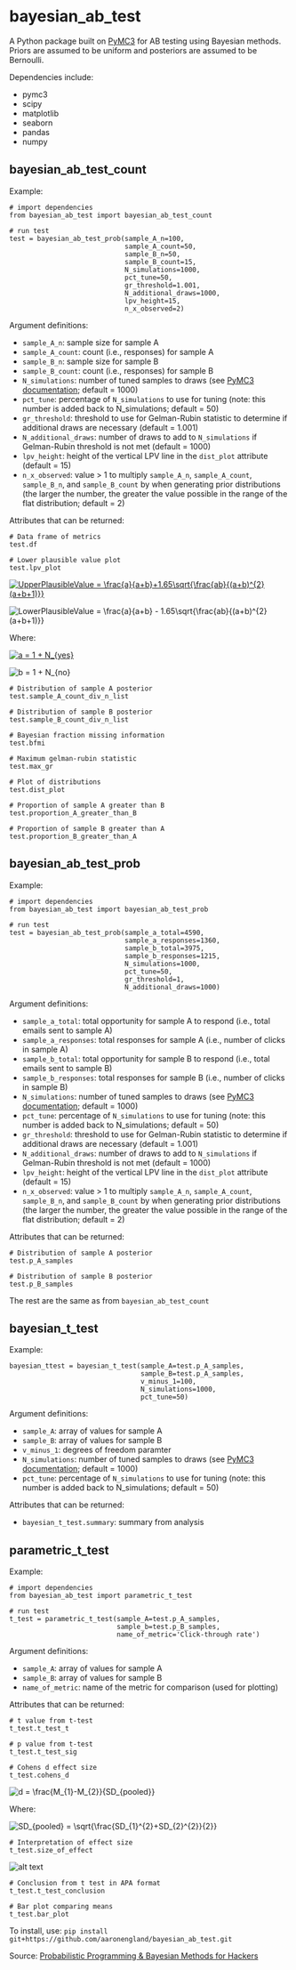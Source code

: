 # bayesian_ab_test

A Python package built on [PyMC3](https://docs.pymc.io/) for AB testing using Bayesian methods. Priors are assumed to be uniform and posteriors are assumed to be Bernoulli.

Dependencies include:
- pymc3
- scipy
- matplotlib
- seaborn
- pandas
- numpy

## bayesian_ab_test_count

Example:
```
# import dependencies
from bayesian_ab_test import bayesian_ab_test_count

# run test
test = bayesian_ab_test_prob(sample_A_n=100, 
                             sample_A_count=50, 
                             sample_B_n=50, 
                             sample_B_count=15,
                             N_simulations=1000, 
                             pct_tune=50, 
                             gr_threshold=1.001, 
                             N_additional_draws=1000,
                             lpv_height=15,
                             n_x_observed=2)
```
Argument definitions:
- ```sample_A_n```: sample size for sample A
- ```sample_A_count```: count (i.e., responses) for sample A
- ```sample_B_n```: sample size for sample B
- ```sample_B_count```: count (i.e., responses) for sample B
- ```N_simulations```: number of tuned samples to draws (see [PyMC3 documentation](https://docs.pymc.io/api/inference.html); default = 1000)
- ```pct_tune```: percentage of ```N_simulations``` to use for tuning (note: this number is added back to N_simulations; default = 50)
- ```gr_threshold```: threshold to use for Gelman-Rubin statistic to determine if additional draws are necessary (default = 1.001)
- ```N_additional_draws```: number of draws to add to ```N_simulations``` if Gelman-Rubin threshold is not met (default = 1000)
- ```lpv_height```: height of the vertical LPV line in the ```dist_plot``` attribute (default = 15)
- ```n_x_observed```: value > 1 to multiply ```sample_A_n```, ```sample_A_count```, ```sample_B_n```, and ```sample_B_count``` by when generating prior distributions (the larger the number, the greater the value possible in the range of the flat distribution; default = 2)

Attributes that can be returned:
```
# Data frame of metrics
test.df

# Lower plausible value plot
test.lpv_plot
```
<a href="https://www.codecogs.com/eqnedit.php?latex=UpperPlausibleValue&space;=&space;\frac{a}{a&plus;b}&plus;1.65\sqrt{\frac{ab}{(a&plus;b)^{2}(a&plus;b&plus;1)}}" target="_blank"><img src="https://latex.codecogs.com/gif.latex?UpperPlausibleValue&space;=&space;\frac{a}{a&plus;b}&plus;1.65\sqrt{\frac{ab}{(a&plus;b)^{2}(a&plus;b&plus;1)}}" title="UpperPlausibleValue = \frac{a}{a+b}+1.65\sqrt{\frac{ab}{(a+b)^{2}(a+b+1)}}" /></a>

<img src="https://latex.codecogs.com/gif.latex?LowerPlausibleValue&space;=&space;\frac{a}{a&plus;b}&space;-&space;1.65\sqrt{\frac{ab}{(a&plus;b)^{2}(a&plus;b&plus;1)}}" title="LowerPlausibleValue = \frac{a}{a+b} - 1.65\sqrt{\frac{ab}{(a+b)^{2}(a+b+1)}}" /></a>

Where:

<a href="https://www.codecogs.com/eqnedit.php?latex=a&space;=&space;1&space;&plus;&space;N_{yes}" target="_blank"><img src="https://latex.codecogs.com/gif.latex?a&space;=&space;1&space;&plus;&space;N_{yes}" title="a = 1 + N_{yes}" /></a>

<img src="https://latex.codecogs.com/gif.latex?b&space;=&space;1&space;&plus;&space;N_{no}" title="b = 1 + N_{no}" /></a>

```
# Distribution of sample A posterior
test.sample_A_count_div_n_list

# Distribution of sample B posterior
test.sample_B_count_div_n_list

# Bayesian fraction missing information
test.bfmi

# Maximum gelman-rubin statistic
test.max_gr

# Plot of distributions
test.dist_plot

# Proportion of sample A greater than B
test.proportion_A_greater_than_B

# Proportion of sample B greater than A
test.proportion_B_greater_than_A
```

## bayesian_ab_test_prob

Example:
```
# import dependencies
from bayesian_ab_test import bayesian_ab_test_prob

# run test
test = bayesian_ab_test_prob(sample_a_total=4590, 
                             sample_a_responses=1360, 
                             sample_b_total=3975, 
                             sample_b_responses=1215,
                             N_simulations=1000, 
                             pct_tune=50, 
                             gr_threshold=1, 
                             N_additional_draws=1000)
```
Argument definitions:
- ```sample_a_total```: total opportunity for sample A to respond (i.e., total emails sent to sample A)
- ```sample_a_responses```: total responses for sample A (i.e., number of clicks in sample A)
- ```sample_b_total```: total opportunity for sample B to respond (i.e., total emails sent to sample B)
- ```sample_b_responses```: total responses for sample B (i.e., number of clicks in sample B)
- ```N_simulations```: number of tuned samples to draws (see [PyMC3 documentation](https://docs.pymc.io/api/inference.html); default = 1000)
- ```pct_tune```: percentage of ```N_simulations``` to use for tuning (note: this number is added back to N_simulations; default = 50)
- ```gr_threshold```: threshold to use for Gelman-Rubin statistic to determine if additional draws are necessary (default = 1.001)
- ```N_additional_draws```: number of draws to add to ```N_simulations``` if Gelman-Rubin threshold is not met (default = 1000)
- ```lpv_height```: height of the vertical LPV line in the ```dist_plot``` attribute (default = 15)
- ```n_x_observed```: value > 1 to multiply ```sample_A_n```, ```sample_A_count```, ```sample_B_n```, and ```sample_B_count``` by when generating prior distributions (the larger the number, the greater the value possible in the range of the flat distribution; default = 2)

Attributes that can be returned:
```
# Distribution of sample A posterior
test.p_A_samples

# Distribution of sample B posterior
test.p_B_samples
```
The rest are the same as from ```bayesian_ab_test_count```

## bayesian_t_test

Example:
```
bayesian_ttest = bayesian_t_test(sample_A=test.p_A_samples, 
                                 sample_B=test.p_A_samples, 
                                 v_minus_1=100,
                                 N_simulations=1000,
                                 pct_tune=50)
```
Argument definitions:
- ```sample_A```: array of values for sample A
- ```sample_B```: array of values for sample B
- ```v_minus_1```: degrees of freedom paramter
- ```N_simulations```: number of tuned samples to draws (see [PyMC3 documentation](https://docs.pymc.io/api/inference.html); default = 1000)
- ```pct_tune```: percentage of ```N_simulations``` to use for tuning (note: this number is added back to N_simulations; default = 50)

Attributes that can be returned:
- ```bayesian_t_test.summary```: summary from analysis

## parametric_t_test

Example:
```
# import dependencies
from bayesian_ab_test import parametric_t_test

# run test
t_test = parametric_t_test(sample_A=test.p_A_samples, 
                           sample_b=test.p_B_samples,
                           name_of_metric='Click-through rate')
```
Argument definitions:
- ```sample_A```: array of values for sample A
- ```sample_B```: array of values for sample B
- ```name_of_metric```: name of the metric for comparison (used for plotting)

Attributes that can be returned:
```
# t value from t-test
t_test.t_test_t

# p value from t-test
t_test.t_test_sig

# Cohens d effect size
t_test.cohens_d
```
<img src="https://latex.codecogs.com/gif.latex?d&space;=&space;\frac{M_{1}-M_{2}}{SD_{pooled}}" title="d = \frac{M_{1}-M_{2}}{SD_{pooled}}" /></a>

Where:

<img src="https://latex.codecogs.com/gif.latex?SD_{pooled}&space;=&space;\sqrt{\frac{SD_{1}^{2}&plus;SD_{2}^{2}}{2}}" title="SD_{pooled} = \sqrt{\frac{SD_{1}^{2}+SD_{2}^{2}}{2}}" /></a>

```
# Interpretation of effect size
t_test.size_of_effect
```
![alt text](https://www.polyu.edu.hk/mm/effectsizefaqs/formula/t1.jpg)
```
# Conclusion from t test in APA format
t_test.t_test_conclusion

# Bar plot comparing means
t_test.bar_plot
```

To install, use: ```pip install git+https://github.com/aaronengland/bayesian_ab_test.git```

Source: [Probabilistic Programming & Bayesian Methods for Hackers](http://camdavidsonpilon.github.io/Probabilistic-Programming-and-Bayesian-Methods-for-Hackers/)
